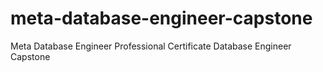 # meta-database-engineer-capstone
Meta Database Engineer Professional Certificate
Database Engineer Capstone
